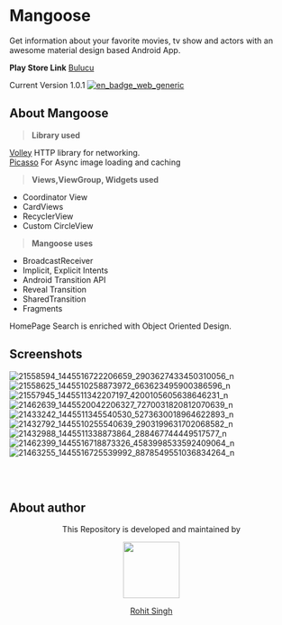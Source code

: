 # Mangoose   
Get information about your favorite movies, tv show and actors with an awesome material design based Android App.      

**Play Store Link**  [Bulucu][1]


  [1]: https://play.google.com/store/apps/details?id=com.freewifi.rohksin.freewifi           
  
  
  
Current Version 1.0.1 
[![en_badge_web_generic](https://user-images.githubusercontent.com/11274840/30340509-9cb20308-97a7-11e7-8352-d717be004b46.png)](https://play.google.com/store/apps/details?id=com.omdb.rohksin.omdb&hl=en)

About Mangoose
------
> **Library used** 

[Volley](https://github.com/google/volley) HTTP library for networking.       
[Picasso](https://github.com/square/picasso)  For Async image loading and caching

> **Views,ViewGroup, Widgets used**

- Coordinator View
- CardViews 
- RecyclerView
- Custom CircleView

> **Mangoose uses** 

- BroadcastReceiver
- Implicit, Explicit Intents 
- Android Transition API
- Reveal Transition 
- SharedTransition
- Fragments

HomePage Search is enriched with Object Oriented Design.



                   

Screenshots
------

![21558594_1445516722206659_2903627433450310056_n](https://user-images.githubusercontent.com/11274840/30292536-630f1f26-96eb-11e7-83ba-e394695331d8.jpg)
![21558625_1445510258873972_663623495900386596_n](https://user-images.githubusercontent.com/11274840/30292546-6efb3112-96eb-11e7-9e4f-2a8c48ddc515.jpg)
![21557945_1445511342207197_4200105605638646231_n](https://user-images.githubusercontent.com/11274840/30292582-943ea3fa-96eb-11e7-9fbf-df0521933385.jpg)
![21462639_1445520042206327_7270031820812070639_n](https://user-images.githubusercontent.com/11274840/30292787-4a02ee1c-96ec-11e7-8c44-da83326e1a7a.jpg)
![21433242_1445511345540530_5273630018964622893_n](https://user-images.githubusercontent.com/11274840/30292819-621d3eee-96ec-11e7-8c9f-b25af82eb02b.jpg)
![21432792_1445510255540639_2903199631702068582_n](https://user-images.githubusercontent.com/11274840/30292952-d1c6c594-96ec-11e7-8de5-62bbd864deda.jpg)
![21432988_1445511338873864_288467744449517577_n](https://user-images.githubusercontent.com/11274840/30293012-fe22034c-96ec-11e7-8ca0-4da4506e7856.jpg)
![21462399_1445516718873326_4583998533592409064_n](https://user-images.githubusercontent.com/11274840/30293017-02ac51ba-96ed-11e7-83f5-b59ec4aa15cb.jpg)
![21463255_1445516725539992_8878549551036834264_n](https://user-images.githubusercontent.com/11274840/30293018-02d46902-96ed-11e7-965e-818ae8aafc8f.jpg)



</br></br>
## About author
<p align="center">This Repository is developed and maintained by </p>
<p align="center">
  <a href="https://stackoverflow.com/users/4700156/rohit-singh?tab=profile"><img width="100" height="100" src="https://user-images.githubusercontent.com/11274840/30627155-38952a30-9dec-11e7-9072-a00d9a86bdb8.gif">
</p></a>
<a href="https://stackoverflow.com/users/4700156/rohit-singh?tab=profile">
<p align="center">
  Rohit Singh
</p>
</a>


  [1]: https://play.google.com/store/apps/details?id=com.omdb.rohksin.omdb&hl=en
